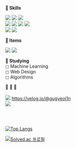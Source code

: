 <strong>🛒 Skills</strong>

<img src="https://img.shields.io/badge/Python-3776AB?style=flat-square&logo=Python&logoColor=white"/> <img src="https://img.shields.io/badge/Java-007396?style=flat-square&logo=Java&logoColor=white"/> <img src="https://img.shields.io/badge/C++-00599C?style=flat-square&logo=C++&logoColor=white"/><br>
<img src="https://img.shields.io/badge/HTML-E34F26?style=flat-square&logo=HTML5&logoColor=white"/> <img src="https://img.shields.io/badge/CSS-1572B6?style=flat-square&logo=CSS3&logoColor=white"/> <img src="https://img.shields.io/badge/JavaScript-F7DF1E?style=flat-square&logo=JavaScript&logoColor=white"/> <img src="https://img.shields.io/badge/TypeScript-3178C6?style=flat-square&logo=TypeScript&logoColor=white"/> <br>
<img src="https://img.shields.io/badge/R-276DC3?style=flat-square&logo=R&logoColor=white"/> <img src="https://img.shields.io/badge/MySQL-4479A1?style=flat-square&logo=MySQL&logoColor=white"/><br>

<strong>🚗 Items</strong>

<img src="https://img.shields.io/badge/VisualStudioCode-007ACC?style=flat-square&logo=VisualStudioCode&logoColor=white"/> <img src="https://img.shields.io/badge/GoogleColab-F9AB00?style=flat-square&logo=GoogleColab&logoColor=white"/>

<strong>💭 Studying</strong></br>
◻ Machine Learning<br>
◻ Web Design<br>
◻ Algorithms<br>

🐢 🐳 🦐
<br><br>
 <img src="https://img.shields.io/badge/Velog-20C997?style=flat-square&logo=Velog&logoColor=white"/> https://velog.io/@gugyeoj1n<br>
 <img src="https://img.shields.io/badge/Instagram-E4405F?style=flat-square&logo=Instagram&logoColor=white"/>

<br><br>

[![Top Langs](https://github-readme-stats.vercel.app/api/top-langs/?username=gugyeoj1n&layout=compact)](https://github.com/anuraghazra/github-readme-stats)

[![Solved.ac
프로필](http://mazassumnida.wtf/api/v2/generate_badge?boj=zriring)](https://solved.ac/zriring)
